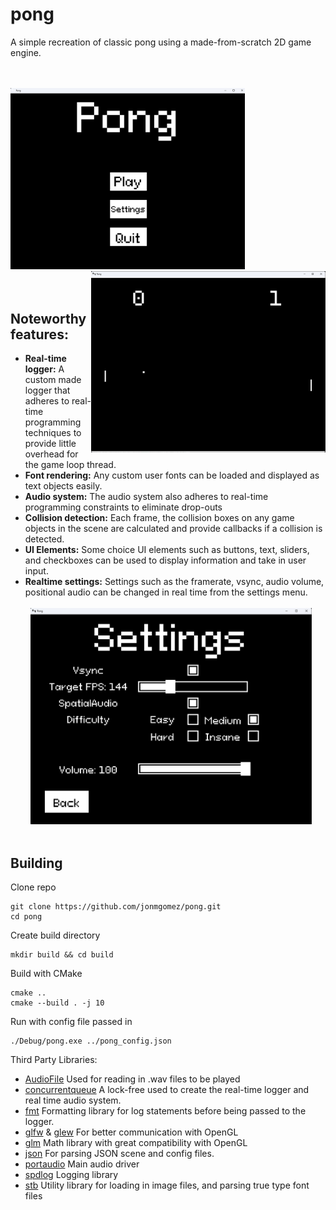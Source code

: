 # pong

A simple recreation of classic pong using a made-from-scratch 2D game engine.
\
\
&nbsp;

<img src='readme_assets/title_image.png' width='375'><img align="right" src='readme_assets/gameplay_image.png' width='375'>
\
\
&nbsp;

## Noteworthy features:
- **Real-time logger:** A custom made logger that adheres to real-time programming techniques to provide little overhead for the game loop thread.
- **Font rendering:** Any custom user fonts can be loaded and displayed as text objects easily.
- **Audio system:** The audio system also adheres to real-time programming constraints to eliminate drop-outs
- **Collision detection:** Each frame, the collision boxes on any game objects in the scene are calculated and provide callbacks if a collision is detected.
- **UI Elements:** Some choice UI elements such as buttons, text, sliders, and checkboxes can be used to display information and take in user input.
- **Realtime settings:** Settings such as the framerate, vsync, audio volume, positional audio can be changed in real time from the settings menu.
\
\
&nbsp;
<img src='readme_assets/settings_image.png' width='450'>\
&nbsp;


## Building
Clone repo
```
git clone https://github.com/jonmgomez/pong.git
cd pong
```

Create build directory
```
mkdir build && cd build
```

Build with CMake
```
cmake ..
cmake --build . -j 10
```

Run with config file passed in
```
./Debug/pong.exe ../pong_config.json
```

Third Party Libraries:
- [AudioFile](https://github.com/adamstark/AudioFile) Used for reading in .wav files to be played
- [concurrentqueue](https://github.com/cameron314/concurrentqueue) A lock-free used to create the real-time logger and real time audio system.
- [fmt](https://github.com/fmtlib/fmt) Formatting library for log statements before being passed to the logger.
- [glfw](https://github.com/glfw/glfw) & [glew](https://github.com/nigels-com/glew) For better communication with OpenGL
- [glm](https://github.com/g-truc/glm) Math library with great compatibility with OpenGL
- [json](https://github.com/nlohmann/json) For parsing JSON scene and config files.
- [portaudio](https://github.com/PortAudio/portaudio) Main audio driver
- [spdlog](https://github.com/gabime/spdlog) Logging library
- [stb](https://github.com/nothings/stb) Utility library for loading in image files, and parsing true type font files
